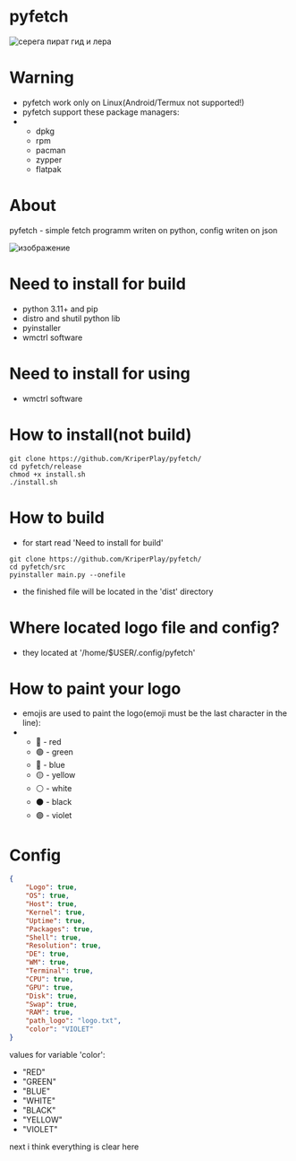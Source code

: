 # pyfetch

![серега пират гид и лера](https://github.com/user-attachments/assets/8297967b-1e3e-463e-9d31-d9d0ab1b69ed)

# Warning
* pyfetch work only on Linux(Android/Termux not supported!)
* pyfetch support these package managers:
* * dpkg
  * rpm
  * pacman
  * zypper
  * flatpak

# About 
pyfetch - simple fetch programm writen on python, config writen on json

![изображение](https://github.com/user-attachments/assets/b3e9bcdd-bb7a-4566-b247-bb574db0e8fa)

# Need to install for build
* python 3.11+ and pip
* distro and shutil python lib
* pyinstaller
* wmctrl software

# Need to install for using
* wmctrl software

# How to install(not build)
```shell
git clone https://github.com/KriperPlay/pyfetch/
cd pyfetch/release
chmod +x install.sh
./install.sh
```
# How to build
* for start read 'Need to install for build'
```
git clone https://github.com/KriperPlay/pyfetch/
cd pyfetch/src
pyinstaller main.py --onefile
```
* the finished file will be located in the 'dist' directory

# Where located logo file and config?
* they located at '/home/$USER/.config/pyfetch'

# How to paint your logo
* emojis are used to paint the logo(emoji must be the last character in the line):
* * 🔴 - red
  * 🟢 - green
  * 🔵 - blue
  * 🟡 - yellow
  * ⚪ - white
  * ⚫ - black
  * 🟣 - violet

# Config
```json
{
    "Logo": true,
    "OS": true,
    "Host": true,
    "Kernel": true,
    "Uptime": true,
    "Packages": true,
    "Shell": true,
    "Resolution": true,
    "DE": true,
    "WM": true,
    "Terminal": true,
    "CPU": true,
    "GPU": true,
    "Disk": true,
    "Swap": true,
    "RAM": true,
    "path_logo": "logo.txt",
    "color": "VIOLET"
}
```
values ​​for variable 'color':
* "RED"
* "GREEN"
* "BLUE"
* "WHITE"
* "BLACK"
* "YELLOW"
* "VIOLET"

next i think everything is clear here
